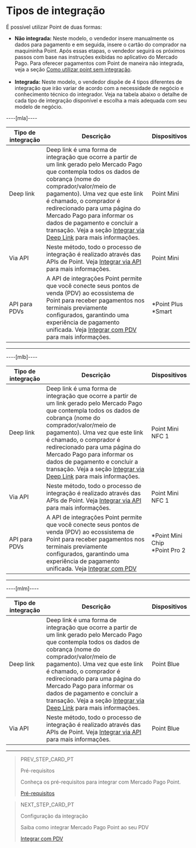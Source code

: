 # Tipos de integração

É possível utilizar Point de duas formas:

* **Não integrada:** Neste modelo, o vendedor insere manualmente os dados para pagamento e em seguida, insere o cartão do comprador na maquininha Point. Após essas etapas, o vendedor seguirá os próximos passos com base nas instruções exibidas no aplicativo do Mercado Pago. Para oferecer pagamentos com Point de maneira não integrada, veja a seção [Como utilizar point sem integração](/developers/pt/docs/mp-point/how-tos/how-to-use-point-without-integration). <br><br>
* **Integrada:** Neste modelo, o vendedor dispõe de 4 tipos diferentes de integração que irão variar de acordo com a necessidade de negócio e conhecimento técnico do integrador. Veja na tabela abaixo o detalhe de cada tipo de integração disponível e escolha a mais adequada com seu modelo de negócio.

----[mla]----

| Tipo de integração  | Descrição  | Dispositivos  |
| --- | --- | --- |
| Deep link  | Deep link é uma forma de integração que ocorre a partir de um link gerado pelo Mercado Pago que contempla todos os dados de cobrança (nome do comprador/valor/meio de pagamento). Uma vez que este link é chamado, o comprador é redirecionado para uma página do Mercado Pago para informar os dados de pagamento e concluir a transação.  Veja a seção [Integrar via Deep Link](/developers/pt/docs/mp-point/integration-configuration/integrate-mobile-devices/integrate-via-deep-linking) para mais informações.  | Point Mini  |
| Via API  | Neste método, todo o processo de integração é realizado através das APIs de Point. Veja [Integrar via API](/developers/pt/docs/mp-point/integration-configuration/integrate-mobile-devices/integrate-via-api) para mais informações.  | Point Mini  |
| API para PDVs  | A API de integrações Point permite que você conecte seus pontos de venda (PDV) ao ecossistema de Point para receber pagamentos nos terminais previamente configurados, garantindo uma experiência de pagamento unificada. Veja [Integrar com PDV](/developers/pt/docs/mp-point/integration-configuration/integrate-with-pdv/introduction) para mais informações. | *Point Plus <br> *Smart |

------------

----[mlb]----

| Tipo de integração  | Descrição  | Dispositivos  |
| --- | --- | --- |
| Deep link  | Deep link é uma forma de integração que ocorre a partir de um link gerado pelo Mercado Pago que contempla todos os dados de cobrança (nome do comprador/valor/meio de pagamento). Uma vez que este link é chamado, o comprador é redirecionado para uma página do Mercado Pago para informar os dados de pagamento e concluir a transação.  Veja a seção [Integrar via Deep Link](/developers/pt/docs/mp-point/integration-configuration/integrate-mobile-devices/integrate-via-deep-linking) para mais informações.  | Point Mini NFC 1  |
| Via API  | Neste método, todo o processo de integração é realizado através das APIs de Point. Veja [Integrar via API](/developers/pt/docs/mp-point/integration-configuration/integrate-mobile-devices/integrate-via-api) para mais informações.  | Point Mini NFC 1  |
| API para PDVs  | A API de integrações Point permite que você conecte seus pontos de venda (PDV) ao ecossistema de Point para receber pagamentos nos terminais previamente configurados, garantindo uma experiência de pagamento unificada. Veja [Integrar com PDV](/developers/pt/docs/mp-point/integration-configuration/integrate-with-pdv/introduction) | *Point Mini Chip <br> *Point Pro 2 |

------------

----[mlm]----

| Tipo de integração  | Descrição  | Dispositivos  |
| --- | --- | --- |
| Deep link  | Deep link é uma forma de integração que ocorre a partir de um link gerado pelo Mercado Pago que contempla todos os dados de cobrança (nome do comprador/valor/meio de pagamento). Uma vez que este link é chamado, o comprador é redirecionado para uma página do Mercado Pago para informar os dados de pagamento e concluir a transação.  Veja a seção [Integrar via Deep Link](/developers/pt/docs/mp-point/integration-configuration/integrate-mobile-devices/integrate-via-deep-linking) para mais informações.  | Point Blue  |
| Via API  | Neste método, todo o processo de integração é realizado através das APIs de Point. Veja [Integrar via API](/developers/pt/docs/mp-point/integration-configuration/integrate-mobile-devices/integrate-via-api) para mais informações.  | Point Blue  |

------------

> PREV_STEP_CARD_PT
>
> Pré-requisitos
>
> Conheça os pré-requisitos para integrar com Mercado Pago Point.
>
> [Pré-requisitos](/developers/pt/docs/mp-point/prerequisites)


> NEXT_STEP_CARD_PT
>
> Configuração da integração
>
> Saiba como integrar Mercado Pago Point ao seu PDV
>
> [Integrar com PDV](/developers/pt/docs/mp-point/integration-configuration/integrate-with-pdv/introduction)